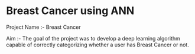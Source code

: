 # Breast Cancer using ANN

Project Name :- Breast Cancer

Aim :- The goal of the project was to develop a deep learning algorithm capable of correctly categorizing whether a user has Breast Cancer or not.
